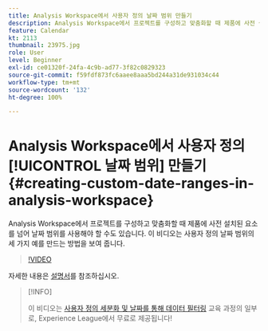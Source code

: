 ```yaml
---
title: Analysis Workspace에서 사용자 정의 날짜 범위 만들기
description: Analysis Workspace에서 프로젝트를 구성하고 맞춤화할 때 제품에 사전 설치된 요소를 넘어 날짜 범위를 사용해야 할 수도 있습니다. 이 비디오는 사용자 정의 날짜 범위의 세 가지 예를 만드는 방법을 보여 줍니다.
feature: Calendar
kt: 2113
thumbnail: 23975.jpg
role: User
level: Beginner
exl-id: ce01320f-24fa-4c9b-ad77-3f82c0829323
source-git-commit: f59fdf873fc6aaee8aaa5bd244a31de931034c44
workflow-type: tm+mt
source-wordcount: '132'
ht-degree: 100%

---
```


# Analysis Workspace에서 사용자 정의 [!UICONTROL 날짜 범위] 만들기 {#creating-custom-date-ranges-in-analysis-workspace}

Analysis Workspace에서 프로젝트를 구성하고 맞춤화할 때 제품에 사전 설치된 요소를 넘어 날짜 범위를 사용해야 할 수도 있습니다. 이 비디오는 사용자 정의 날짜 범위의 세 가지 예를 만드는 방법을 보여 줍니다.

>[!VIDEO](https://video.tv.adobe.com/v/23975/?quality=12&learn=on)

자세한 내용은 [설명서](https://experienceleague.adobe.com/docs/analytics/analyze/analysis-workspace/components/calendar-date-ranges/custom-date-ranges.html?lang=ko)를 참조하십시오.

>[!INFO]
>
> 이 비디오는 [사용자 정의 세분화 및 날짜를 통해 데이터 필터링](https://experienceleague.adobe.com/?recommended=Analytics-U-1-2021.1.filterdata) 교육 과정의 일부로, Experience League에서 무료로 제공됩니다!
